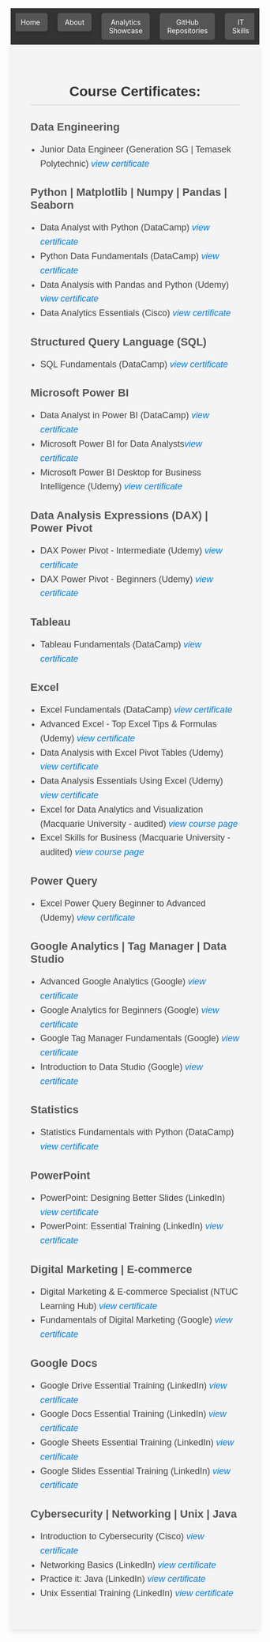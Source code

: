 <!-- Navigation bar -->
<nav style="background-color: #333; padding: 10px;">
    <ul style="list-style-type: none; margin: 0; padding: 0; display: flex; justify-content: center; max-width: 100%; overflow: hidden;">
        <li style="margin: 0 10px;">
            <a href="https://mbhagwan.github.io" style="color: white; text-decoration: none; padding: 10px 15px; background-color: #555; border-radius: 5px; text-align: center; display: block; box-shadow: 0px 4px 6px rgba(0, 0, 0, 0.1);">
                Home
            </a>
        </li>
        <li style="margin: 0 10px;">
            <a href="https://github.com/mbhagwan" target="_blank" style="color: white; text-decoration: none; padding: 10px 15px; background-color: #555; border-radius: 5px; text-align: center; display: block; box-shadow: 0px 4px 6px rgba(0, 0, 0, 0.1);">
                About
            </a>
        </li>
        <li style="margin: 0 10px;">
            <a href="https://mbhagwan.github.io/portfolio.html" style="color: white; text-decoration: none; padding: 10px 15px; background-color: #555; border-radius: 5px; text-align: center; display: block; box-shadow: 0px 4px 6px rgba(0, 0, 0, 0.1);">
                Analytics Showcase
            </a>
        </li>
        <li style="margin: 0 10px;">
            <a href="https://github.com/mbhagwan?tab=repositories" target="_blank" style="color: white; text-decoration: none; padding: 10px 15px; background-color: #555; border-radius: 5px; text-align: center; display: block; box-shadow: 0px 4px 6px rgba(0, 0, 0, 0.1);">
                GitHub Repositories
            </a>
        </li>
        <li style="margin: 0 10px;">
            <a href="https://mbhagwan.github.io/skills.html" style="color: white; text-decoration: none; padding: 10px 15px; background-color: #555; border-radius: 5px; text-align: center; display: block; box-shadow: 0px 4px 6px rgba(0, 0, 0, 0.1);">
                IT Skills
            </a>
        </li>
    </ul>
</nav>

<!-- Certified Courses -->
<!--
<h2 style="color: gray; font-family: 'Oswald', sans-serif;">Certified Courses:</h2>

<h3>Data Engineering</h3>

<ul>
 <li>
 Junior Data Engineer (Generation SG | Temasek Polytechnic) <a href="images/jde-certificate-of-completion.jpeg"><i>view 
 certificate</i></a>
 </li>
</ul>

<h3>Python | Matplotlib | Numpy | Pandas | Seaborn</h3>

<ul>
 <li>
 Data Analyst with Python (DataCamp) <a href="https://www.datacamp.com/completed/statement-of- 
 accomplishment/track/a6a9996f6edd240809caf4ae364a4b2eed0144a7"><i>view certificate</i></a>
 </li>
 <li>
 Python Fundamentals (DataCamp) <a href="https://www.datacamp.com/completed/statement-of- 
 accomplishment/track/d156317e7f74b317f3f2f85b9fb9125e7cbcdd4d"><i>view certificate</i></a>
 </li>
 <li>
 Data Analysis with Pandas and Python (Udemy) <a href="images/Data_analysis_with_pandas_and_python.jpg"><i>view 
 certificate</i></a>
 </li>
 <li>
 Data Analytics Essentials (Cisco) <a href="images/data_analytics_essentials.jpg"><i>view certificate</i></a>
 </li>
</ul>

<h3>Structured Query Language (SQL)</h3>

<ul>
 <li>
 SQL Fundamentals (DataCamp) <a href="https://www.datacamp.com/completed/statement-of- 
 accomplishment/track/e41a418c6e4c20aeaf305e19fd63594e9c55e089"><i>view certificate</i></a>
 </li>
</ul>

<h3>Microsoft Power BI</h3>

<ul>
 <li>
 Data Analyst in Power BI (DataCamp) <a href="https://www.datacamp.com/completed/statement-of-   
 accomplishment/track/2e68a585ccb47ae7d3145b72f64aef4cfcb1b028"><i>view certificate</i></a>
 </li>
 <li>
 Microsoft Power BI Desktop for Business Intelligence (Udemy) <a 
 href="images/microsoft_powerbi_desktop_for_business_intelligence.jpeg"><i>view certificate</i></a>
 </li> 
</ul>

<h3>Data Analysis Expressions (DAX) | Power Pivot</h3>

<ul>
 <li>
 DAX Power Pivot - Intermediate (Udemy) <a href="images/DAX_Power_Pivot_10_Easy_Steps_for_Intermediates.jpeg"><i>view 
 certificate</i></a>
 </li>
 <li>
 DAX Power Pivot - Beginners (Udemy) <a href="images/DAX_Power_Pivot_10_Easy_Steps_for_Beginners.jpg"><i>view   
 certificate</i></a>
 </li> 
</ul>

<h3>Tableau</h3>

<ul>
 <li>
 Tableau Fundamentals (DataCamp) <a href="https://www.datacamp.com/completed/statement-of- 
 accomplishment/track/207fcad7a800c96dd6f4fc885c2f7aad91ac882e"><i>view certificate</i></a>
 </li>
</ul>

<h3>Excel</h3>

<ul>
 <li>
 Excel Fundamentals (DataCamp) <a href="https://www.datacamp.com/completed/statement-of- 
 accomplishment/track/86cf67f059b53c6d8ba1b7d82d6c76b2dc0b0f66"><i>view certificate</i></a>
 </li>
 <li>
 Advanced Excel - Top Excel Tips & Formulas (Udemy) <a href="images/advanced_excel_tips_formulas.jpg"><i>view 
 certificate</i></a>
 </li>
 <li>
 Data Analysis with Excel Pivot Tables (Udemy) <a href="images/data_analysis_with_excel_pivot_tables.jpg"><i>view 
 certificate</i></a>
 </li>
 <li>
 Data Analysis Essentials Using Excel (Udemy) <a href="images/data_analysis_essentials_using_excel.jpg"><i>view 
 certificate</i></a>
 </li>
 <li>
 Excel for Data Analytics and Visualization (Macquarie University - audited) <a 
 href="https://www.coursera.org/specializations/excel-data-analytics-visualization"><i>view course page</i></a>
 </li>
 <li>
 Excel Skills for Business (Macquarie University - audited) <a href="https://www.coursera.org/specializations/excel">    
 <i>view course page</i></a>
 </li>
</ul>

<h3>Power Query</h3>

<ul>
 <li>
 Excel Power Query Beginner to Advanced (Udemy) <a href="images/excel_power_query_beginner_to_advanced.jpeg"> 
 <i>view certificate</i></a>
 </li>
</ul>

<h3>Google Analytics | Tag Manager | Data Studio</h3>

<ul>
 <li>
 Advanced Google Analytics (Google) <a href="images/advanced_google_analytics.jpg"><i>view certificate</i></a>
 </li>
 <li>
 Google Analytics for Beginners (Google) <a href="images/google_analytics_for_beginners.jpg"><i>view certificate</i></a>
 </li>
 <li>
 Google Tag Manager Fundamentals (Google) <a href="images/google_tag_manager_fundamentals.jpg"><i>view certificate</i></a>
 </li>
 <li>
 Introduction to Data Studio (Google) <a href="images/introduction_to_data_studio.jpg"><i>view certificate</i></a>
 </li>
</ul>

<h3>Statistics</h3>

<ul>
 <li>
 Statistics Fundamentals with Python (DataCamp) <a href="https://www.datacamp.com/completed/statement-of- 
 accomplishment/track/5194ee3e181b6e9caa46832d25021915a5b25f25"><i>view certificate</i></a>
 </li>
</ul>

<h3>PowerPoint</h3>

<ul>
 <li>
 PowerPoint: Designing Better Slides (LinkedIn) <a href="images/powerpoint_design_better_slides.jpg"><i>view 
 certificate</i> </a>
 </li>
 <li>
 Powerpoint: Essential Training (LinkedIn) <a href="images/powerpoint_essential_training.jpg"><i>view certificate</i></a>
 </li>
</ul>

<h3>Digital Marketing | E-commerce</h3>

<ul>
 <li>
 Digital Marketing & E-commerce Specialist (NTUC Learning Hub) <a 
 href="images/digital_marketing_and_ecommerce_specialist_cert_0001.jpg"><i>view certificate</i></a>
 </li>
 <li>
 Fundamentals of Digital Marketing (Google) <a href="images/fundamentals_of_digital_marketing.jpg"><i>view certificate</i> 
 </a>
 </li>
</ul>

<h3>Google Docs</h3>

<ul>
 <li>
 Google Drive Essential Training (LinkedIn) <a href="images/google_drive_essential_training.jpg"><i>view certificate</i></a>
 </li>
 <li>
 Google Docs Essential Training (LinkedIn) <a href="images/google_docs_essential_training.jpg"><i>view certificate</i></a>
 </li>
 <li>
 Google Sheets Essential Training (LinkedIn) <a href="images/google_sheets_essential_training.jpg"><i>view certificate</i> 
 </a>
 </li>
 <li>
 Google Slides Essential Training (LinkedIn) <a href="images/google_slides_essential_training.jpg"><i>view certificate</i> 
 </a>
 </li> 
</ul>

<h3>Cybersecurity | Networking | Unix | Java</h3>

<ul>
 <li>
 Introduction to Cybersecurity (Cisco) <a href="images/introduction_to_cybersecurity.jpg"><i>view certificate</i></a>
 </li>
 <li>
 Networking Basics (LinkedIn) <a href="images/networking_basics.jpg"><i>view certificate</i></a>
 </li>
 <li>
 Practice it: Java (LinkedIn) <a href="images/practice_it_java.jpg"><i>view certificate</i></a>
 </li>
 <li>
 Unix Essential Training (LinkedIn) <a href="images/unix_essential_training.jpg"><i>view certificate</i></a>
 </li>
</ul>
-->






<div style="background-color: #f4f4f4; padding: 40px; font-family: 'Arial', sans-serif; max-width: 800px; margin: auto; box-shadow: 0px 4px 10px rgba(0, 0, 0, 0.1);">
<!-- Certified Courses Header -->
<h2 style="color: #333; font-family: 'Oswald', sans-serif; font-size: 28px; text-align: center; border-bottom: 2px solid #ddd; padding-bottom: 10px; margin-bottom: 30px;">
Course Certificates:
</h2>
<!-- Data Engineering Section -->
<h3 style="color: #555; font-family: 'Oswald', sans-serif; font-size: 22px; margin-bottom: 10px;">Data Engineering</h3>
<ul style="color: #444; font-size: 18px; line-height: 1.6; padding-left: 20px;">
    <li>Junior Data Engineer (Generation SG | Temasek Polytechnic) <a href="images/jde-certificate-of-completion.jpeg" target="_blank" style="color: #007bff; text-decoration: none;"><i>view certificate</i></a></li>
</ul>

<!-- Python | Matplotlib | Numpy | Pandas | Seaborn Section -->
<h3 style="color: #555; font-family: 'Oswald', sans-serif; font-size: 22px; margin-bottom: 10px;">Python | Matplotlib | Numpy | Pandas | Seaborn</h3>
<ul style="color: #444; font-size: 18px; line-height: 1.6; padding-left: 20px;">
    <li>Data Analyst with Python (DataCamp) <a href="https://www.datacamp.com/completed/statement-of-accomplishment/track/a6a9996f6edd240809caf4ae364a4b2eed0144a7" target="_blank" style="color: #007bff; text-decoration: none;"><i>view certificate</i></a></li>
    <li>Python Data Fundamentals (DataCamp) <a href="https://www.datacamp.com/completed/statement-of-accomplishment/track/d156317e7f74b317f3f2f85b9fb9125e7cbcdd4d" target="_blank" style="color: #007bff; text-decoration: none;"><i>view certificate</i></a></li>
    <li>Data Analysis with Pandas and Python (Udemy) <a href="images/Data_analysis_with_pandas_and_python.jpg" target="_blank" style="color: #007bff; text-decoration: none;"><i>view certificate</i></a></li>
    <li>Data Analytics Essentials (Cisco) <a href="images/data_analytics_essentials.jpg" target="_blank" style="color: #007bff; text-decoration: none;"><i>view certificate</i></a></li>
</ul>

<!-- SQL Section -->
<h3 style="color: #555; font-family: 'Oswald', sans-serif; font-size: 22px; margin-bottom: 10px;">Structured Query Language (SQL)</h3>
<ul style="color: #444; font-size: 18px; line-height: 1.6; padding-left: 20px;">
    <li>SQL Fundamentals (DataCamp) <a href="https://www.datacamp.com/completed/statement-of-accomplishment/track/e41a418c6e4c20aeaf305e19fd63594e9c55e089" target="_blank" style="color: #007bff; text-decoration: none;"><i>view certificate</i></a></li>
</ul>

<!-- Microsoft Power BI Section -->
<h3 style="color: #555; font-family: 'Oswald', sans-serif; font-size: 22px; margin-bottom: 10px;">Microsoft Power BI</h3>
<ul style="color: #444; font-size: 18px; line-height: 1.6; padding-left: 20px;">
    <li>Data Analyst in Power BI (DataCamp) <a href="https://www.datacamp.com/completed/statement-of-accomplishment/track/2e68a585ccb47ae7d3145b72f64aef4cfcb1b028" target="_blank" style="color: #007bff; text-decoration: none;"><i>view certificate</i></a></li>
    <li>Microsoft Power BI for Data Analysts<a href="images/power-bi-for-data-analysts.jpg" target="_blank" style="color: #007bff; text-decoration: none;"><i>view certificate</i></a></li>
    <li>Microsoft Power BI Desktop for Business Intelligence (Udemy) <a href="images/microsoft_powerbi_desktop_for_business_intelligence.jpeg" target="_blank" style="color: #007bff; text-decoration: none;"><i>view certificate</i></a></li>
</ul>

<!-- Data Analysis Expressions (DAX) | Power Pivot Section -->
<h3 style="color: #555; font-family: 'Oswald', sans-serif; font-size: 22px; margin-bottom: 10px;">Data Analysis Expressions (DAX) | Power Pivot</h3>
<ul style="color: #444; font-size: 18px; line-height: 1.6; padding-left: 20px;">
    <li>DAX Power Pivot - Intermediate (Udemy) <a href="images/DAX_Power_Pivot_10_Easy_Steps_for_Intermediates.jpeg" target="_blank" style="color: #007bff; text-decoration: none;"><i>view certificate</i></a></li>
    <li>DAX Power Pivot - Beginners (Udemy) <a href="images/DAX_Power_Pivot_10_Easy_Steps_for_Beginners.jpg" target="_blank" style="color: #007bff; text-decoration: none;"><i>view certificate</i></a></li>
</ul>

<!-- Tableau Section -->
<h3 style="color: #555; font-family: 'Oswald', sans-serif; font-size: 22px; margin-bottom: 10px;">Tableau</h3>
<ul style="color: #444; font-size: 18px; line-height: 1.6; padding-left: 20px;">
    <li>Tableau Fundamentals (DataCamp) <a href="https://www.datacamp.com/completed/statement-of-accomplishment/track/207fcad7a800c96dd6f4fc885c2f7aad91ac882e" target="_blank" style="color: #007bff; text-decoration: none;"><i>view certificate</i></a></li>
</ul>

<!-- Excel Section -->
<h3 style="color: #555; font-family: 'Oswald', sans-serif; font-size: 22px; margin-bottom: 10px;">Excel</h3>
<ul style="color: #444; font-size: 18px; line-height: 1.6; padding-left: 20px;">
    <li>Excel Fundamentals (DataCamp) <a href="https://www.datacamp.com/completed/statement-of-accomplishment/track/86cf67f059b53c6d8ba1b7d82d6c76b2dc0b0f66" target="_blank" style="color: #007bff; text-decoration: none;"><i>view certificate</i></a></li>
    <li>Advanced Excel - Top Excel Tips & Formulas (Udemy) <a href="images/advanced_excel_tips_formulas.jpg" target="_blank" style="color: #007bff; text-decoration: none;"><i>view certificate</i></a></li>
    <li>Data Analysis with Excel Pivot Tables (Udemy) <a href="images/data_analysis_with_excel_pivot_tables.jpg" target="_blank" style="color: #007bff; text-decoration: none;"><i>view certificate</i></a></li>
    <li>Data Analysis Essentials Using Excel (Udemy) <a href="images/data_analysis_essentials_using_excel.jpg" target="_blank" style="color: #007bff; text-decoration: none;"><i>view certificate</i></a></li>
    <li>Excel for Data Analytics and Visualization (Macquarie University - audited) <a href="https://www.coursera.org/specializations/excel-data-analytics-visualization" target="_blank" style="color: #007bff; text-decoration: none;"><i>view course page</i></a></li>
    <li>Excel Skills for Business (Macquarie University - audited) <a href="https://www.coursera.org/specializations/excel" target="_blank" style="color: #007bff; text-decoration: none;"><i>view course page</i></a></li>
</ul>

<!-- Power Query Section -->
<h3 style="color: #555; font-family: 'Oswald', sans-serif; font-size: 22px; margin-bottom: 10px;">Power Query</h3>
<ul style="color: #444; font-size: 18px; line-height: 1.6; padding-left: 20px;">
    <li>Excel Power Query Beginner to Advanced (Udemy) <a href="images/excel_power_query_beginner_to_advanced.jpeg" target="_blank" style="color: #007bff; text-decoration: none;"><i>view certificate</i></a></li>
</ul>

<!-- Google Analytics | Tag Manager | Data Studio Section -->
<h3 style="color: #555; font-family: 'Oswald', sans-serif; font-size: 22px; margin-bottom: 10px;">Google Analytics | Tag Manager | Data Studio</h3>
<ul style="color: #444; font-size: 18px; line-height: 1.6; padding-left: 20px;">
    <li>Advanced Google Analytics (Google) <a href="images/advanced_google_analytics.jpg" target="_blank" style="color: #007bff; text-decoration: none;"><i>view certificate</i></a></li>
    <li>Google Analytics for Beginners (Google) <a href="images/google_analytics_for_beginners.jpg" target="_blank" style="color: #007bff; text-decoration: none;"><i>view certificate</i></a></li>
    <li>Google Tag Manager Fundamentals (Google) <a href="images/google_tag_manager_fundamentals.jpg" target="_blank" style="color: #007bff; text-decoration: none;"><i>view certificate</i></a></li>
    <li>Introduction to Data Studio (Google) <a href="images/introduction_to_data_studio.jpg" target="_blank" style="color: #007bff; text-decoration: none;"><i>view certificate</i></a></li>
</ul>

<!-- Statistics Section -->
<h3 style="color: #555; font-family: 'Oswald', sans-serif; font-size: 22px; margin-bottom: 10px;">Statistics</h3>
<ul style="color: #444; font-size: 18px; line-height: 1.6; padding-left: 20px;">
    <li>Statistics Fundamentals with Python (DataCamp) <a href="https://www.datacamp.com/completed/statement-of-accomplishment/track/5194ee3e181b6e9caa46832d25021915a5b25f25" target="_blank" style="color: #007bff; text-decoration: none;"><i>view certificate</i></a></li>
</ul>

<!-- PowerPoint Section -->
<h3 style="color: #555; font-family: 'Oswald', sans-serif; font-size: 22px; margin-bottom: 10px;">PowerPoint</h3>
<ul style="color: #444; font-size: 18px; line-height: 1.6; padding-left: 20px;">
    <li>PowerPoint: Designing Better Slides (LinkedIn) <a href="images/powerpoint_design_better_slides.jpg" target="_blank" style="color: #007bff; text-decoration: none;"><i>view certificate</i></a></li>
    <li>PowerPoint: Essential Training (LinkedIn) <a href="images/powerpoint_essential_training.jpg" target="_blank" style="color: #007bff; text-decoration: none;"><i>view certificate</i></a></li>
</ul>

<!-- Digital Marketing | E-commerce Section -->
<h3 style="color: #555; font-family: 'Oswald', sans-serif; font-size: 22px; margin-bottom: 10px;">Digital Marketing | E-commerce</h3>
<ul style="color: #444; font-size: 18px; line-height: 1.6; padding-left: 20px;">
    <li>Digital Marketing & E-commerce Specialist (NTUC Learning Hub) <a href="images/digital_marketing_and_ecommerce_specialist_cert_0001.jpg" target="_blank" style="color: #007bff; text-decoration: none;"><i>view certificate</i></a></li>
    <li>Fundamentals of Digital Marketing (Google) <a href="images/fundamentals_of_digital_marketing.jpg" target="_blank" style="color: #007bff; text-decoration: none;"><i>view certificate</i></a></li>
</ul>

<!-- Google Docs Section -->
<h3 style="color: #555; font-family: 'Oswald', sans-serif; font-size: 22px; margin-bottom: 10px;">Google Docs</h3>
<ul style="color: #444; font-size: 18px; line-height: 1.6; padding-left: 20px;">
    <li>Google Drive Essential Training (LinkedIn) <a href="images/google_drive_essential_training.jpg" target="_blank" style="color: #007bff; text-decoration: none;"><i>view certificate</i></a></li>
    <li>Google Docs Essential Training (LinkedIn) <a href="images/google_docs_essential_training.jpg" target="_blank" style="color: #007bff; text-decoration: none;"><i>view certificate</i></a></li>
    <li>Google Sheets Essential Training (LinkedIn) <a href="images/google_sheets_essential_training.jpg" target="_blank" style="color: #007bff; text-decoration: none;"><i>view certificate</i></a></li>
    <li>Google Slides Essential Training (LinkedIn) <a href="images/google_slides_essential_training.jpg" target="_blank" style="color: #007bff; text-decoration: none;"><i>view certificate</i></a></li>
</ul>

<!-- Cybersecurity | Networking | Unix | Java Section -->
<h3 style="color: #555; font-family: 'Oswald', sans-serif; font-size: 22px; margin-bottom: 10px;">Cybersecurity | Networking | Unix | Java</h3>
<ul style="color: #444; font-size: 18px; line-height: 1.6; padding-left: 20px;">
    <li>Introduction to Cybersecurity (Cisco) <a href="images/introduction_to_cybersecurity.jpg" target="_blank" style="color: #007bff; text-decoration: none;"><i>view certificate</i></a></li>
    <li>Networking Basics (LinkedIn) <a href="images/networking_basics.jpg" target="_blank" style="color: #007bff; text-decoration: none;"><i>view certificate</i></a></li>
    <li>Practice it: Java (LinkedIn) <a href="images/practice_it_java.jpg" target="_blank" style="color: #007bff; text-decoration: none;"><i>view certificate</i></a></li>
    <li>Unix Essential Training (LinkedIn) <a href="images/unix_essential_training.jpg" target="_blank" style="color: #007bff; text-decoration: none;"><i>view certificate</i></a></li>
</ul>

